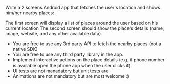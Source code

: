 Write a 2 screens Android app that fetches the user's location and shows him/her nearby places:

The first screen will display a list of places around the user based on his current location
The second screen should show the place's details (name, image, website, and any other available data).

* You are free to use any 3rd party API to fetch the nearby places (not a native SDK)
* You are free to use any third party library in the app.
* Implement interactive actions on the place details (e.g. if phone number is available open the phone app when the user clicks it).
* UI tests are not manadatory but unit tests are
* Animations are not mandatory but are most welcome :)
